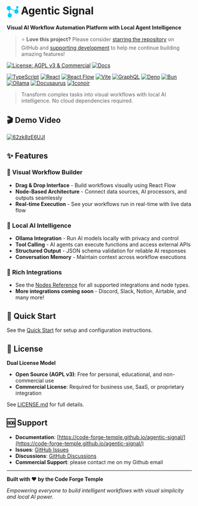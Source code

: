 # <img src="docs/static/img/logo.svg" alt="Agentic Signal" width="32" height="32" style="vertical-align: middle;"> Agentic Signal

**Visual AI Workflow Automation Platform with Local Agent Intelligence**

> ⭐️ **Love this project?** Please consider [starring the repository](https://github.com/code-forge-temple/agentic-signal) on GitHub and [supporting development](https://github.com/sponsors/code-forge-temple) to help me continue building amazing features!

[![License: AGPL v3 & Commercial](https://img.shields.io/badge/License-AGPL%20v3%20%7C%20Commercial-blue.svg)](LICENSE.md)
[![Docs](https://img.shields.io/badge/docs-live-blueviolet)](https://code-forge-temple.github.io/agentic-signal/)

[![TypeScript](https://img.shields.io/badge/TypeScript-007ACC?logo=typescript&logoColor=white)](https://www.typescriptlang.org/)
[![React](https://img.shields.io/badge/React-20232A?logo=react&logoColor=61DAFB)](https://reactjs.org/)
[![React Flow](https://img.shields.io/badge/React%20Flow-FF0072?logo=reactflow&logoColor=white)](https://reactflow.dev/)
[![Vite](https://img.shields.io/badge/Vite-646CFF?logo=vite&logoColor=white)](https://vitejs.dev/)
[![GraphQL](https://img.shields.io/badge/GraphQL-E10098?logo=graphql&logoColor=white)](https://graphql.org/)
[![Deno](https://img.shields.io/badge/Deno-20232A?logo=deno&logoColor=white)](https://deno.land/)
[![Bun](https://img.shields.io/badge/Bun-20232A?logo=bun&logoColor=white)](https://bun.sh/)
[![Ollama](https://img.shields.io/badge/Ollama-000000?logo=ollama&logoColor=white)](https://ollama.ai/)
[![Docusaurus](https://img.shields.io/badge/Docusaurus-3ECC5F?logo=docusaurus&logoColor=white)](https://docusaurus.io/)
[![Iconoir](https://img.shields.io/badge/Iconoir-18181B?logo=iconoir&logoColor=white)](https://iconoir.com/)  

> Transform complex tasks into visual workflows with local AI intelligence. No cloud dependencies required.

## 🎬 Demo Video  

[![62zk8zE6UJI](https://img.youtube.com/vi/62zk8zE6UJI/0.jpg)](https://www.youtube.com/watch?v=62zk8zE6UJI)

## ✨ Features

### 🎯 **Visual Workflow Builder**
- **Drag & Drop Interface** - Build workflows visually using React Flow
- **Node-Based Architecture** - Connect data sources, AI processors, and outputs seamlessly
- **Real-time Execution** - See your workflows run in real-time with live data flow

### 🧠 **Local AI Intelligence**
- **Ollama Integration** - Run AI models locally with privacy and control
- **Tool Calling** - AI agents can execute functions and access external APIs
- **Structured Output** - JSON schema validation for reliable AI responses
- **Conversation Memory** - Maintain context across workflow executions

### 🔗 **Rich Integrations**
- See the [Nodes Reference](https://code-forge-temple.github.io/agentic-signal/docs/nodes/overview) for all supported integrations and node types.
- **More integrations coming soon** - Discord, Slack, Notion, Airtable, and many more!

## 🚀 Quick Start

See the [Quick Start](https://code-forge-temple.github.io/agentic-signal/docs/getting-started/installation) for setup and configuration instructions.

## 📄 License

**Dual License Model**

- **Open Source (AGPL v3)**: Free for personal, educational, and non-commercial use
- **Commercial License**: Required for business use, SaaS, or proprietary integration

See [LICENSE.md](LICENSE.md) for full details.

## 🆘 Support

- **Documentation**: [https://code-forge-temple.github.io/agentic-signal/](https://code-forge-temple.github.io/agentic-signal/)
- **Issues**: [GitHub Issues](https://github.com/code-forge-temple/agentic-signal/issues)
- **Discussions**: [GitHub Discussions](https://github.com/code-forge-temple/agentic-signal/discussions)
- **Commercial Support**: please contact me on my Github email

---

**Built with ❤️ by the Code Forge Temple**

*Empowering everyone to build intelligent workflows with visual simplicity and local AI power.*